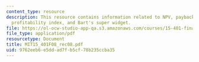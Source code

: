 ```yaml
---
content_type: resource
description: This resource contains information related to NPV, payback period, IRR,
  profitability index, and Bart's super widget.
file: https://ol-ocw-studio-app-qa.s3.amazonaws.com/courses/15-401-finance-theory-i-fall-2008/9762eeb6e5ddad7fb5cf78b235ccba35_MIT15_401F08_rec08.pdf
file_type: application/pdf
resourcetype: Document
title: MIT15_401F08_rec08.pdf
uid: 9762eeb6-e5dd-ad7f-b5cf-78b235ccba35
---
```

